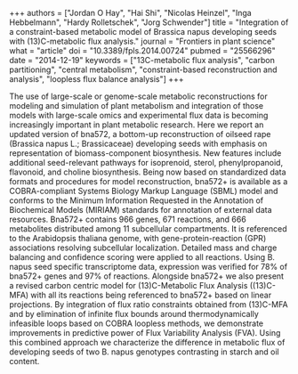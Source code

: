 +++
authors = ["Jordan O Hay", "Hai Shi", "Nicolas Heinzel", "Inga Hebbelmann", "Hardy Rolletschek", "Jorg Schwender"]
title = "Integration of a constraint-based metabolic model of Brassica napus developing seeds with (13)C-metabolic flux analysis."
journal = "Frontiers in plant science"
what = "article"
doi = "10.3389/fpls.2014.00724"
pubmed = "25566296"
date = "2014-12-19"
keywords = ["13C-metabolic flux analysis", "carbon partitioning", "central metabolism", "constraint-based reconstruction and analysis", "loopless flux balance analysis"]
+++

The use of large-scale or genome-scale metabolic reconstructions for modeling and simulation of plant metabolism and integration of those models with large-scale omics and experimental flux data is becoming increasingly important in plant metabolic research. Here we report an updated version of bna572, a bottom-up reconstruction of oilseed rape (Brassica napus L.; Brassicaceae) developing seeds with emphasis on representation of biomass-component biosynthesis. New features include additional seed-relevant pathways for isoprenoid, sterol, phenylpropanoid, flavonoid, and choline biosynthesis. Being now based on standardized data formats and procedures for model reconstruction, bna572+ is available as a COBRA-compliant Systems Biology Markup Language (SBML) model and conforms to the Minimum Information Requested in the Annotation of Biochemical Models (MIRIAM) standards for annotation of external data resources. Bna572+ contains 966 genes, 671 reactions, and 666 metabolites distributed among 11 subcellular compartments. It is referenced to the Arabidopsis thaliana genome, with gene-protein-reaction (GPR) associations resolving subcellular localization. Detailed mass and charge balancing and confidence scoring were applied to all reactions. Using B. napus seed specific transcriptome data, expression was verified for 78% of bna572+ genes and 97% of reactions. Alongside bna572+ we also present a revised carbon centric model for (13)C-Metabolic Flux Analysis ((13)C-MFA) with all its reactions being referenced to bna572+ based on linear projections. By integration of flux ratio constraints obtained from (13)C-MFA and by elimination of infinite flux bounds around thermodynamically infeasible loops based on COBRA loopless methods, we demonstrate improvements in predictive power of Flux Variability Analysis (FVA). Using this combined approach we characterize the difference in metabolic flux of developing seeds of two B. napus genotypes contrasting in starch and oil content. 